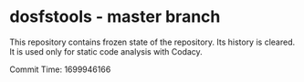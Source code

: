 # dosfstools - master branch

This repository contains frozen state of the repository.
Its history is cleared. It is used only for static code
analysis with Codacy.

Commit Time: 1699946166